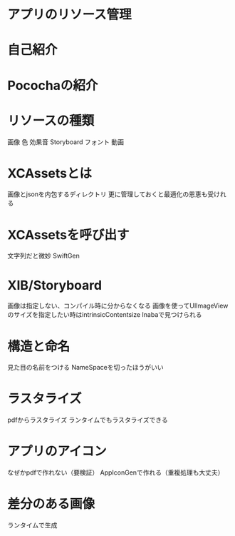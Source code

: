 # アプリのリソース管理

# 自己紹介
# Pocochaの紹介

# リソースの種類

画像
色
効果音
Storyboard
フォント
動画

# XCAssetsとは

画像とjsonを内包するディレクトリ
更に管理しておくと最適化の恩恵も受けれる

# XCAssetsを呼び出す

文字列だと微妙
SwiftGen

# XIB/Storyboard

画像は指定しない、コンパイル時に分からなくなる
画像を使ってUIImageViewのサイズを指定したい時はintrinsicContentsize
Inabaで見つけられる

# 構造と命名

見た目の名前をつける
NameSpaceを切ったほうがいい

# ラスタライズ
pdfからラスタライズ
ランタイムでもラスタライズできる

# アプリのアイコン
なぜかpdfで作れない（要検証）
AppIconGenで作れる（重複処理も大丈夫）

# 差分のある画像
ランタイムで生成
